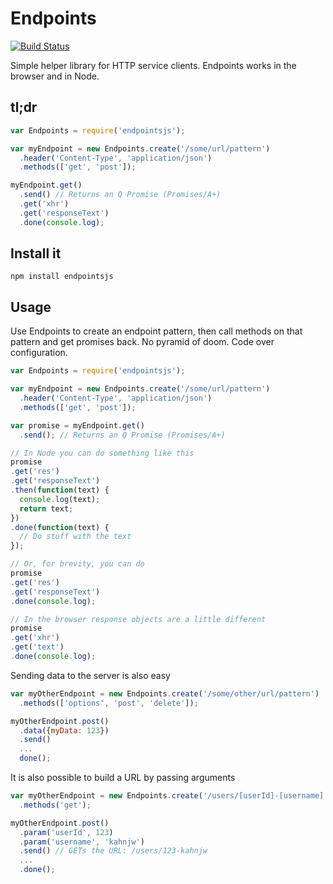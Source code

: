 Endpoints
=========

[![Build Status](https://travis-ci.org/kahnjw/endpoints.png)](https://travis-ci.org/kahnjw/endpoints)

Simple helper library for HTTP service clients. Endpoints works in the browser
and in Node.

## tl;dr

```javascript
var Endpoints = require('endpointsjs');

var myEndpoint = new Endpoints.create('/some/url/pattern')
  .header('Content-Type', 'application/json')
  .methods(['get', 'post']);

myEndpoint.get()
  .send() // Returns an Q Promise (Promises/A+)
  .get('xhr')
  .get('responseText')
  .done(console.log);
```

## Install it

```
npm install endpointsjs
```

## Usage

Use Endpoints to create an endpoint pattern, then call methods on that pattern and get promises back. No pyramid of doom. Code over configuration.

```javascript
var Endpoints = require('endpointsjs');

var myEndpoint = new Endpoints.create('/some/url/pattern')
  .header('Content-Type', 'application/json')
  .methods(['get', 'post']);

var promise = myEndpoint.get()
  .send(); // Returns an Q Promise (Promises/A+)

// In Node you can do something like this
promise
.get('res')
.get('responseText')
.then(function(text) {
  console.log(text);
  return text;
})
.done(function(text) {
  // Do stuff with the text
});

// Or, for brevity, you can do
promise
.get('res')
.get('responseText')
.done(console.log);

// In the browser response objects are a little different
promise
.get('xhr')
.get('text')
.done(console.log);
```

Sending data to the server is also easy

```javascript
var myOtherEndpoint = new Endpoints.create('/some/other/url/pattern')
  .methods(['options', 'post', 'delete']);

myOtherEndpoint.post()
  .data({myData: 123})
  .send()
  ...
  done();
```

It is also possible to build a URL by passing arguments

```javascript
var myOtherEndpoint = new Endpoints.create('/users/[userId]-[username]')
  .methods('get');

myOtherEndpoint.post()
  .param('userId', 123)
  .param('username', 'kahnjw')
  .send() // GETs the URL: /users/123-kahnjw
  ...
  .done();
```
